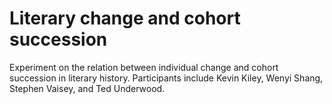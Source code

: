 Literary change and cohort succession
=======================================

Experiment on the relation between individual change and cohort succession in literary history. Participants include Kevin Kiley, Wenyi Shang, Stephen Vaisey, and Ted Underwood.
